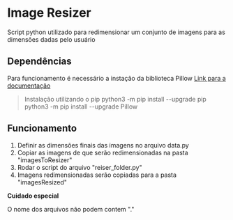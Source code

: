 # Image Resizer

Script python utilizado para redimensionar um conjunto de imagens para as dimensões dadas pelo usuário

## Dependências

Para funcionamento é necessário a instação da biblioteca Pillow
[Link para a documentação](https://pillow.readthedocs.io/en/stable/)

> Instalação utilizando o pip
> python3 -m pip install --upgrade pip
> python3 -m pip install --upgrade Pillow

## Funcionamento

1. Definir as dimensões finais das imagens no arquivo data.py
2. Copiar as imagens de que serão redimensionadas na pasta "imagesToResizer"
3. Rodar o script do arquivo "reiser_folder.py"
4. Imagens redimensionadas serão copiadas para a pasta "imagesResized"

**Cuidado especial**

O nome dos arquivos não podem contem "."
